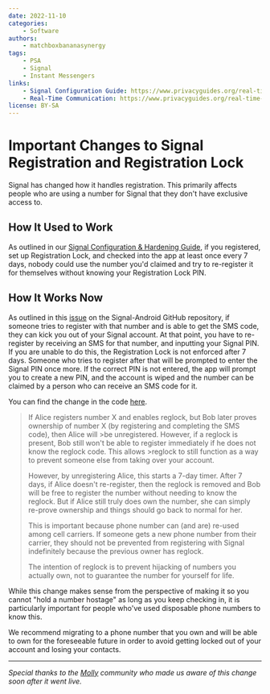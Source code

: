 ```yaml
---
date: 2022-11-10
categories:
    - Software
authors:
    - matchboxbananasynergy
tags:
    - PSA
    - Signal
    - Instant Messengers
links:
    - Signal Configuration Guide: https://www.privacyguides.org/real-time-communication/signal-configuration-hardening/
    - Real-Time Communication: https://www.privacyguides.org/real-time-communication/
license: BY-SA
---
```

# Important Changes to Signal Registration and Registration Lock

Signal has changed how it handles registration. This primarily affects people who are using a number for Signal that they don't have exclusive access to.

## How It Used to Work

As outlined in our [Signal Configuration & Hardening Guide](signal-configuration-and-hardening.md#signal-pin), if you registered, set up Registration Lock, and checked into the app at least once every 7 days, nobody could use the number you'd claimed and try to re-register it for themselves without knowing your Registration Lock PIN.

## How It Works Now

As outlined in this [issue](https://github.com/signalapp/Signal-Android/issues/12595#issuecomment-1310752097) on the Signal-Android GitHub repository, if someone tries to register with that number and is able to get the SMS code, they can kick you out of your Signal account. At that point, you have to re-register by receiving an SMS for that number, and inputting your Signal PIN. If you are unable to do this, the Registration Lock is not enforced after 7 days. Someone who tries to register after that will be prompted to enter the Signal PIN once more. If the correct PIN is not entered, the app will prompt you to create a new PIN, and the account is wiped and the number can be claimed by a person who can receive an SMS code for it.

You can find the change in the code [here](https://github.com/signalapp/Signal-Server/commit/80a3a8a43c8698be9f561a42762ffafe2db1409b#diff-c99f1a5184455de55e73623642ad010e2269a2d217a911e6bcf8f6bc8a79f6eaR484).

>If Alice registers number X and enables reglock, but Bob later proves ownership of number X (by registering and completing the SMS code), then Alice will >be unregistered. However, if a reglock is present, Bob still won't be able to register immediately if he does not know the reglock code. This allows >reglock to still function as a way to prevent someone else from taking over your account.
>
>However, by unregistering Alice, this starts a 7-day timer. After 7 days, if Alice doesn't re-register, then the reglock is removed and Bob will be free to register the number without needing to know the reglock. But if Alice still truly does own the number, she can simply re-prove ownership and things should go back to normal for her.
>
>This is important because phone number can (and are) re-used among cell carriers. If someone gets a new phone number from their carrier, they should not be prevented from registering with Signal indefinitely because the previous owner has reglock.
>
>The intention of reglock is to prevent hijacking of numbers you actually own, not to guarantee the number for yourself for life.

While this change makes sense from the perspective of making it so you cannot "hold a number hostage" as long as you keep checking in, it is particularly important for people who've used disposable phone numbers to know this.

We recommend migrating to a phone number that you own and will be able to own for the foreseeable future in order to avoid getting locked out of your account and losing your contacts.

---

*Special thanks to the [Molly](https://molly.im) community who made us aware of this change soon after it went live.*
